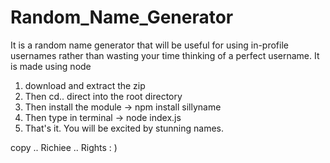 # Random_Name_Generator
It is a random name generator that will be useful for using in-profile usernames rather than wasting your time thinking of a perfect username. It is made using node

1. download and extract the zip
2. Then cd.. direct into the root directory
3. Then install the module ->  npm install sillyname
4. Then type in terminal -> node index.js
5. That's it. You will be excited by stunning names.

copy .. Richiee .. Rights
          : )
